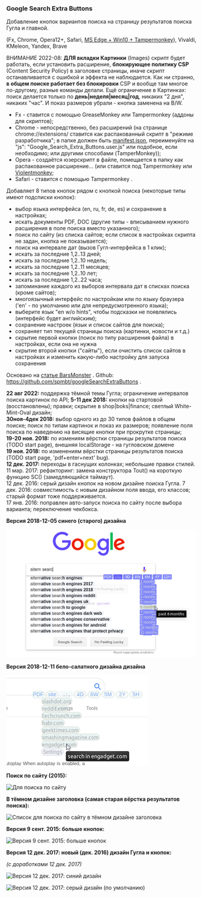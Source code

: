 ### Google Search Extra Buttons

Добавление кнопок вариантов поиска на страницу результатов поиска Гугла и главной.

(Fx, Chrome, Opera12+, Safari, [MS Edge + Win10 + Tampermonkey](https://greasyfork.org/ru/forum/discussion/6048/x)), Vivaldi, KMeleon, Yandex, Brave

ВНИМАНИЕ 2022-08: **ДЛЯ вкладки Картинки** (Images) скрипт будет работать, если установить расширение, **блокирующее политику CSP** (Content Security Policy) в заголовке страницы, иначе скрипт останавливается с ошибкой и эффекта не наблюдается. Как ни странно, **в общем поиске работает без блокировки** CSP и вообще там многое по-другому, разные команды делали.
Ещё ограничение в Картинках: поиск делается только по **день|неделя|месяц|год**, никаких "2 дня", никаких "час". И показ размеров убрали - кнопка заменена на B/W.

* Fx - ставится с помощью GreaseMonkey или Tampermonkey (аддоны для скриптов);
* Chrome - непосредственно, без расширений (на странице chrome://extensions/ ставится как распакованный скрипт в "режиме разработчика"; в папке должен быть [manifest.json](https://raw.githubusercontent.com/spmbt/googleSearchExtraButtons/master/manifest.json), переименуйте на "js": "Google_Search_Extra_Buttons.user.js" или подобное, если необходимо; или другими способами (TamperMonkey));
* Opera - создаётся юзерскрипт в файле, помещается в папку как распакованное расширение... (или ставится под Tampermonkey или [Violentmonkey](https://openuserjs.org/about/Violentmonkey-for-Opera);
* Safari - ставится с помощью Tampermonkey .

Добавляет 8 типов кнопок рядом с кнопкой поиска (некоторые типы имеют подсписки кнопок):

* выбор языка интерфейса (en, ru, fr, de, es) и сохранение в настройках;
* искать документы PDF, DOC (другие типы - вписыванием нужного расширения в поле поиска вместо указанного);
* поиск по сайту (из списка сайтов; если список в настройках скрипта не задан, кнопка не показывается);
* поиск на интервале дат (вызов Гугл-интерфейса в 1 клик);
* искать за последние 1,2..13 дней;
* искать за последние 1,2..10 недель;
* искать за последние 1,2..11 месяцев;
* искать за последние 1,2..10 лет;
* искать за последние 1,2..22 часа;
* запоминание каждого из выборов интервала дат в списках поиска (кроме сайтов);
* многоязычный интерфейс по настройкам или по языку браузера ('en' - по умолчанию или для непредусмотренного языка);
* выберите язык "en w/o hints", чтобы подсказки не появлялись (интерфейс будет английским);
* сохранение настроек (язык и список сайтов для поиска);
* сохраняет тип текущей страницы поиска (картинки, новости и  т.д.)
* скрытие первой кнопки (поиск по типу расширения файла) в настройках, если она не нужна
* скрытие второй кнопки ("сайты"), если очистить список сайтов в настройках и изменить какую-либо настройку для запуска сохранения

Основано на [статье BarsMonster](http://habrahabr.ru/post/179367/) .
Github: https://github.com/spmbt/googleSearchExtraButtons .

**22 авг 2022:** поддержка тёмной темы Гугла; ограничение интервалов поиска картинок по API;
**5-11 дек 2018:** кнопки на стартовой (восстановлены); правки; скрытие в shop|boks|finance; светлый White-Mint-Oval дизайн;<br>
**30ноя-4дек 2018:** выбор одного из до 30 типов файлов в общем поиске; поиск по типам картинок и показ их размеров; появление поля поиска по наведению на висящие кнопки при прокрутке страницы;<br>
**19-20 ноя. 2018:** по измениям вёрстки страницы результатов поиска (TODO start page), внешняя localStorage - на гугловском домене<br>
**19 ноя. 2018:** по изменениям вёрстки страницы результатов поиска (TODO start page, 'pdf+enter+next' bug).<br>
**12 дек. 2017:** переходы в гаснущих колонках; небольшие правки стилей.<br>
11 мар. 2017: рефакторинг: замена конструктора Tout() на короткую функцию SC() (замедляющийся таймаут).<br>
12 дек. 2016: серый дизайн кнопок на новом дизайне поиска Гугла.
7 дек. 2016: совместимость с новым дизайном поля ввода, его классов; старый формат тоже поддерживается.<br>
17 янв. 2016: поправлен авто-запуск поиска по сайту после выбора варианта; переключение чекбокса.

**Версия 2018-12-05 синего (старого) дизайна**

![Стартовая страница](startPageGoogle20181206.png)

**Версия 2018-12-11 бело-салатного дизайна дизайна**

![Бело-салатный дизайн](whiteMintOvalDesignOfGseb20181211.png)

**Поиск по сайту (2015):**

![Для поиска по сайту](https://raw.githubusercontent.com/spmbt/googleSearchExtraButtons/master/googleSearchExtraButt20150218-white.png)

**В тёмном дизайне заголовка (самая старая вёрстка результатов поиска):**

![Список для поиска по сайту в тёмном дизайне заголовка](https://raw.githubusercontent.com/spmbt/googleSearchExtraButtons/master/googleSearchExtraButt20150218-dark.png)

**Версия 9 сент. 2015: больше кнопок:**

![Версия 9 сент. 2015: больше кнопок](https://raw.githubusercontent.com/spmbt/googleSearchExtraButtons/master/20150909-googleSearchExtra123week.png)

**Версия 12 дек. 2017: новый (дек. 2016) дизайн Гугла и кнопок:**

*(с доработками 12 дек. 2017)*

![Версия 12 дек. 2017: синий дизайн](https://raw.githubusercontent.com/spmbt/googleSearchExtraButtons/master/googleSearch-20171212.png)

![Версия 12 дек. 2017: серый дизайн (по умолчанию)](https://raw.githubusercontent.com/spmbt/googleSearchExtraButtons/master/googleSearchGray-20171212.png)



